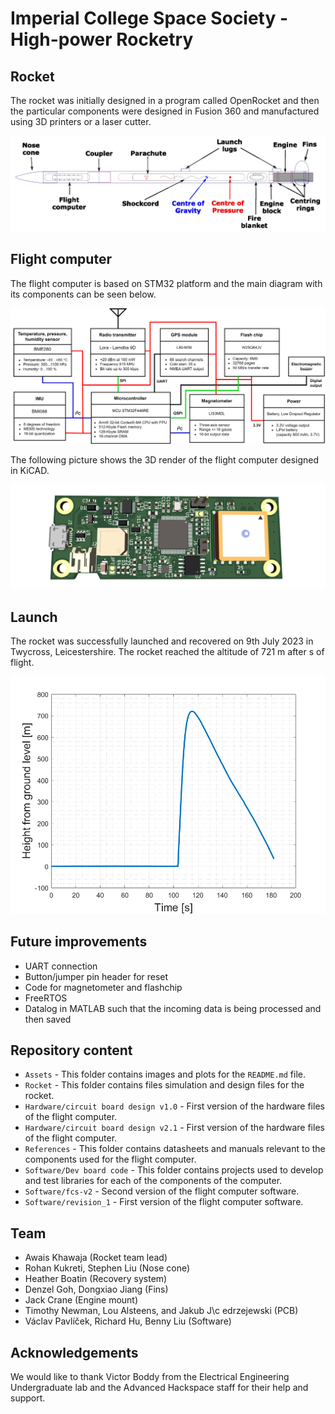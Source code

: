 # Imperial College Space Society - High-power Rocketry

## Rocket

The rocket was initially designed in a program called OpenRocket and then the particular components were designed in Fusion 360 and manufactured using 3D printers or a laser cutter.

![Rocket](./Assets/Rocket.jpg)

## Flight computer

The flight computer is based on STM32 platform and the main diagram with its components can be seen below.

![Flight computer diagram](./Assets/Diagram.jpg)

The following picture shows the 3D render of the flight computer designed in KiCAD.

![Flight computer diagram](./Assets/PCB.png)

## Launch

The rocket was successfully launched and recovered on 9th July 2023 in Twycross, Leicestershire. The rocket reached the altitude of 721 m after  s of flight.

![Flight computer diagram](./Assets/Altitude.png)

## Future improvements

- UART connection 
- Button/jumper pin header for reset
- Code for magnetometer and flashchip
- FreeRTOS
- Datalog in MATLAB such that the incoming data is being processed and then saved

## Repository content

- `Assets` - This folder contains images and plots for the `README.md` file.
- `Rocket` - This folder contains files simulation and design files for the rocket.
- `Hardware/circuit board design v1.0` - First version of the hardware files of the flight computer.
- `Hardware/circuit board design v2.1` - First version of the hardware files of the flight computer.
- `References` - This folder contains datasheets and manuals relevant to the components used for the flight computer.
- `Software/Dev board code` - This folder contains projects used to develop and test libraries for each of the components of the computer.
- `Software/fcs-v2` - Second version of the flight computer software.
- `Software/revision_1` - First version of the flight computer software.

## Team

- Awais Khawaja (Rocket team lead)
- Rohan Kukreti, Stephen Liu (Nose cone)
- Heather Boatin (Recovery system)
- Denzel Goh, Dongxiao Jiang (Fins)
- Jack Crane (Engine mount)
- Timothy Newman, Lou Alsteens, and Jakub J\c edrzejewski (PCB)
- Václav Pavlíček, Richard Hu, Benny Liu (Software)

## Acknowledgements

We would like to thank Victor Boddy from the Electrical Engineering Undergraduate lab and the Advanced Hackspace staff for their help and support.